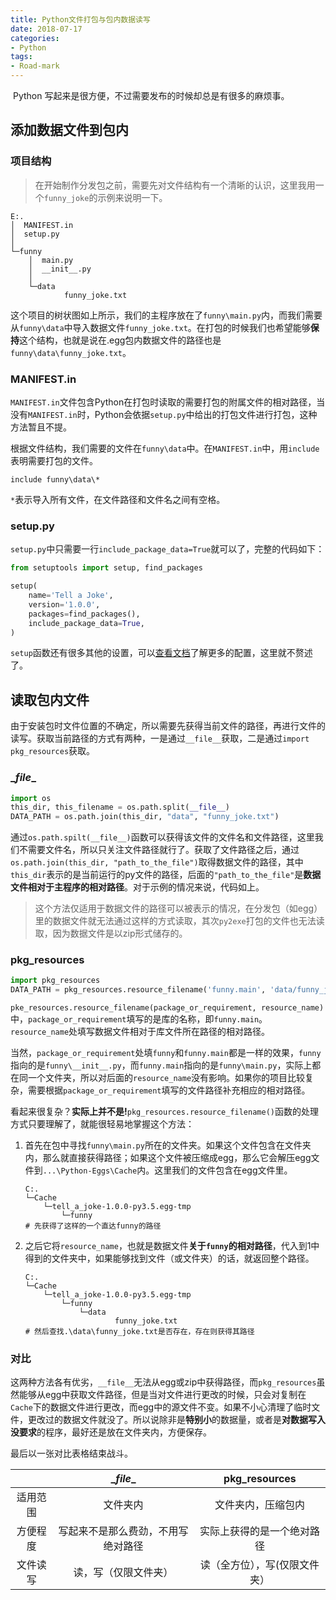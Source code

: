```yaml
---
title: Python文件打包与包内数据读写
date: 2018-07-17
categories:
- Python
tags:
- Road-mark
---
```


​	Python 写起来是很方便，不过需要发布的时候却总是有很多的麻烦事。

<!--more-->

## 添加数据文件到包内

### 项目结构

> 在开始制作分发包之前，需要先对文件结构有一个清晰的认识，这里我用一个`funny_joke`的示例来说明一下。

```shell
E:.
│  MANIFEST.in
│  setup.py
│  
└─funny
    │  main.py
    │  __init__.py
    │  
    └─data
            funny_joke.txt
```

这个项目的树状图如上所示，我们的主程序放在了`funny\main.py`内，而我们需要从`funny\data`中导入数据文件`funny_joke.txt`。在打包的时候我们也希望能够**保持**这个结构，也就是说在.egg包内数据文件的路径也是`funny\data\funny_joke.txt`。

### MANIFEST.in

`MANIFEST.in`文件包含Python在打包时读取的需要打包的附属文件的相对路径，当没有`MANIFEST.in`时，Python会依据`setup.py`中给出的打包文件进行打包，这种方法暂且不提。

根据文件结构，我们需要的文件在`funny\data`中。在`MANIFEST.in`中，用`include`表明需要打包的文件。

```shell
include funny\data\*
```

`*`表示导入所有文件，在文件路径和文件名之间有空格。

### setup.py

`setup.py`中只需要一行`include_package_data=True`就可以了，完整的代码如下：

```python
from setuptools import setup, find_packages

setup(
    name='Tell a Joke',
    version='1.0.0',
    packages=find_packages(),
    include_package_data=True,
)
```

`setup`函数还有很多其他的设置，可以[查看文档](https://docs.python.org/3.7/distutils/setupscript.html)了解更多的配置，这里就不赘述了。

## 读取包内文件

由于安装包时文件位置的不确定，所以需要先获得当前文件的路径，再进行文件的读写。获取当前路径的方式有两种，一是通过`__file__`获取，二是通过`import pkg_resources`获取。

### \__file__

```python
import os
this_dir, this_filename = os.path.split(__file__)
DATA_PATH = os.path.join(this_dir, "data", "funny_joke.txt")
```

通过`os.path.spilt(__file__)`函数可以获得该文件的文件名和文件路径，这里我们不需要文件名，所以只关注文件路径就行了。获取了文件路径之后，通过`os.path.join(this_dir, "path_to_the_file")`取得数据文件的路径，其中`this_dir`表示的是当前运行的py文件的路径，后面的`"path_to_the_file"`是**数据文件相对于主程序的相对路径**。对于示例的情况来说，代码如上。

> 这个方法仅适用于数据文件的路径可以被表示的情况，在分发包（如egg）里的数据文件就无法通过这样的方式读取，其次`py2exe`打包的文件也无法读取，因为数据文件是以zip形式储存的。

### pkg_resources

```python
import pkg_resources
DATA_PATH = pkg_resources.resource_filename('funny.main', 'data/funny_joke.txt')
```

`pke_resources.resource_filename(package_or_requirement, resource_name)`中，`package_or_requirement`填写的是库的名称，即`funny.main`。`resource_name`处填写数据文件相对于库文件所在路径的相对路径。

当然，`package_or_requirement`处填`funny`和`funny.main`都是一样的效果，`funny`指向的是`funny\__init__.py`，而`funny.main`指向的是`funny\main.py`，实际上都在同一个文件夹，所以对后面的`resource_name`没有影响。如果你的项目比较复杂，需要根据`package_or_requirement`填写的文件路径补充相应的相对路径。

看起来很复杂？**实际上并不是!**`pkg_resources.resource_filename()`函数的处理方式只要理解了，就能很轻易地掌握这个方法：

1. 首先在包中寻找`funny\main.py`所在的文件夹。如果这个文件包含在文件夹内，那么就直接获得路径；如果这个文件被压缩成egg，那么它会解压egg文件到`...\Python-Eggs\Cache`内。这里我们的文件包含在egg文件里。

   ```shell
   C:.
   └─Cache
       └─tell_a_joke-1.0.0-py3.5.egg-tmp
           └─funny
   # 先获得了这样的一个直达funny的路径
   ```

2. 之后它将`resource_name`，也就是数据文件**关于`funny`的相对路径**，代入到1中得到的文件夹中，如果能够找到文件（或文件夹）的话，就返回整个路径。

   ```shell
   C:.
   └─Cache
       └─tell_a_joke-1.0.0-py3.5.egg-tmp
           └─funny
               └─data
                       funny_joke.txt
   # 然后查找.\data\funny_joke.txt是否存在，存在则获得其路径
   ```


### 对比

这两种方法各有优劣，`__file__`无法从egg或zip中获得路径，而`pkg_resources`虽然能够从egg中获取文件路径，但是当对文件进行更改的时候，只会对复制在`Cache`下的数据文件进行更改，而egg中的源文件不变。如果不小心清理了临时文件，更改过的数据文件就没了。所以说除非是**特别小**的数据量，或者是**对数据写入没要求**的程序，最好还是放在文件夹内，方便保存。

最后以一张对比表格结束战斗。

|          |             \__file__              |         pkg_resources         |
| :------: | :--------------------------------: | :---------------------------: |
| 适用范围 |              文件夹内              |      文件夹内，压缩包内       |
| 方便程度 | 写起来不是那么费劲，不用写绝对路径 |  实际上获得的是一个绝对路径   |
| 文件读写 |        读，写（仅限文件夹）        | 读（全方位），写(仅限文件夹） |


